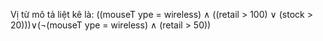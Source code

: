 Vị từ mô tả liệt kê là:
((mouseT ype = wireless) ∧ ((retail > 100) ∨ (stock > 20)))∨(¬(mouseT ype = wireless) ∧ (retail > 50))
